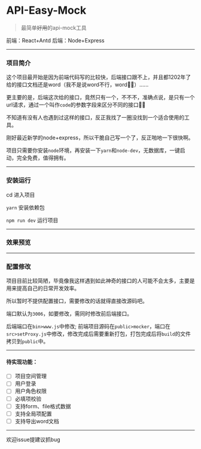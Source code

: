 # API-Easy-Mock

> 最简单<s>好用</s>的api-mock工具

前端：React+Antd
后端：Node+Express

---
### 项目简介

这个项目最开始是因为前端代码写的比较快，后端接口跟不上，并且都1202年了给的接口文档还是word（我不是说word不行，word🐂🍺）......

更主要的是，后端这次给的接口，竟然只有一个，不不不，准确点说，是只有一个url请求，通过一个叫作`code`的参数字段来区分不同的接口🤷‍♀️

不知道有没有人也遇到过这样的接口，反正我找了一圈没找到一个适合使用的工具。

刚好最近新学的node+express，所以干脆自己写一个了，反正啪地一下很快啊。

项目只需要你安装`node`环境，再安装一下`yarn`和`node-dev`，无数据库，一键启动，完全免费，值得拥有。

---

### 安装运行

cd 进入项目

`yarn` 安装依赖包

`npm run dev` 运行项目

---

### 效果预览



---
### 配置修改

项目目前比较简陋，毕竟像我这样遇到如此神奇的接口的人可能不会太多，主要是用来提高自己的日常开发效率。

所以暂时不提供配置接口，需要修改的话就得直接改源码吧。

端口默认为`3006`，如要修改，需同时修改前后端接口。

后端端口在`bin>www.js`中修改;
前端项目源码在`public>mocker`，端口在`src>setProxy.js`中修改，修改完成后需要重新打包，打包完成后将`build`的文件拷贝到`public`中。

---
#### 待实现功能：

- [ ] 项目空间管理
- [ ] 用户登录
- [ ] 用户角色权限
- [ ] 必填项校验
- [ ] 支持form、file格式数据
- [ ] 支持全局项配置
- [ ] 支持导出word文档

---

欢迎issue提建议抓bug
